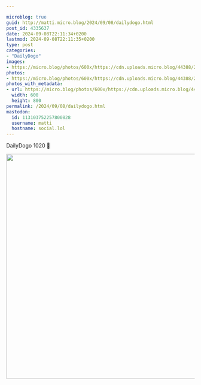 ```yaml
---

microblog: true
guid: http://matti.micro.blog/2024/09/08/dailydogo.html
post_id: 4335637
date: 2024-09-08T22:11:34+0200
lastmod: 2024-09-08T22:11:35+0200
type: post
categories:
- "DailyDogo"
images:
- https://micro.blog/photos/600x/https://cdn.uploads.micro.blog/44388/2024/42e86f275beb407483dafdb4a303199e.jpg
photos:
- https://micro.blog/photos/600x/https://cdn.uploads.micro.blog/44388/2024/42e86f275beb407483dafdb4a303199e.jpg
photos_with_metadata:
- url: https://micro.blog/photos/600x/https://cdn.uploads.micro.blog/44388/2024/42e86f275beb407483dafdb4a303199e.jpg
  width: 600
  height: 800
permalink: /2024/09/08/dailydogo.html
mastodon:
  id: 113103752257800828
  username: matti
  hostname: social.lol
---
```

DailyDogo 1020 🐶

<img src="/media/uploads/2024/42e86f275beb407483dafdb4a303199e.jpg" width="600" alt="" />
